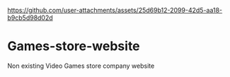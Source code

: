 
https://github.com/user-attachments/assets/25d69b12-2099-42d5-aa18-b9cb5d98d02d
# Games-store-website
Non existing Video Games store company website
